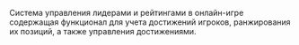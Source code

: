 Система управления лидерами и рейтингами в онлайн-игре содержащая функционал для учета достижений игроков, ранжирования их позиций, а также управления достижениями. 
